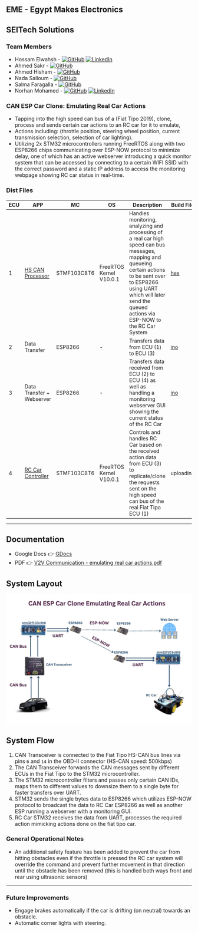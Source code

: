 ## EME - Egypt Makes Electronics
## SEITech Solutions

### Team Members
- Hossam Elwahsh - [![GitHub](https://img.shields.io/badge/github-%23121011.svg?style=flat&logo=github&logoColor=white)](https://github.com/HossamElwahsh) [![LinkedIn](https://img.shields.io/badge/linkedin-%230077B5.svg?style=flat&logo=linkedin&logoColor=white)](https://www.linkedin.com/in/hossam-elwahsh/)
- Ahmed Sakr - [![GitHub](https://img.shields.io/badge/github-%23121011.svg?style=flat&logo=github&logoColor=white)](https://github.com/Ahmeddsakrrr)
- Ahmed Hisham - [![GitHub](https://img.shields.io/badge/github-%23121011.svg?style=flat&logo=github&logoColor=white)](https://github.com/ahmedhish)
- Nada Salloum - [![GitHub](https://img.shields.io/badge/github-%23121011.svg?style=flat&logo=github&logoColor=white)](https://github.com/nadasalloum)
- Salma Faragalla - [![GitHub](https://img.shields.io/badge/github-%23121011.svg?style=flat&logo=github&logoColor=white)](https://github.com/SalmaFaragalla)
- Norhan Mohamed - [![GitHub](https://img.shields.io/badge/github-%23121011.svg?style=flat&logo=github&logoColor=white)](https://github.com/NorhanMohamwd) [![LinkedIn](https://img.shields.io/badge/linkedin-%230077B5.svg?style=flat&logo=linkedin&logoColor=white)](https://www.linkedin.com/in/norhan-mohamed-60b414213)

### CAN ESP Car Clone: Emulating Real Car Actions
- Tapping into the high speed can bus of a (Fiat Tipo 2019), clone, process and sends certain car actions to an RC car for it to emulate, 
- Actions including: (throttle position, steering wheel position, current transmission selection, selection of car lighting).
- Utilizing 2x STM32 microcontrollers running FreeRTOS along with two ESP8266 chips communicating over ESP-NOW protocol to minimize delay, one of which has an active webserver introducing a quick monitor system that can be accessed by connecting to a certain WIFI SSID with the correct password and a static IP address to access the monitoring webpage showing RC car status in real-time.

### Dist Files

| ECU | APP                                  | MC          | OS                      | Description                                                                                                                                                                                                                                  | Build File                                 |
|-----|--------------------------------------|-------------|-------------------------|----------------------------------------------------------------------------------------------------------------------------------------------------------------------------------------------------------------------------------------------|--------------------------------------------|
| 1   | [HS CAN Processor](/stm32_real_car)  | STMF103C8T6 | FreeRTOS Kernel V10.0.1 | Handles monitoring, analyzing and processing of a real car high speed can bus messages, mapping and queueing certain actions to be sent over to ESP8266 using UART which will later send the queued actions via ESP-NOW to the RC Car System | [hex](dist/hspd_can_processor.hex)         |
| 2   | Data Transfer                        | ESP8266     | -                       | Transfers data from ECU (1) to ECU (3)                                                                                                                                                                                                       | [ino](dist/sender.ino)                     |
| 3   | Data Transfer + Webserver            | ESP8266     | -                       | Transfers data received from ECU (2) to ECU (4) as well as handling a monitoring webserver GUI showing the current status of the RC Car                                                                                                      | [ino](dist/rc_receiver_plus_webserver.ino) |
| 4   | [RC Car Controller](/stm32_rc_car)   | STMF103C8T6 | FreeRTOS Kernel V10.0.1 | Controls and handles RC Car based on the received action data from ECU (3) to replicate/clone the requests sent on the high speed can bus of the real Fiat Tipo ECU (1)                                                                      | uploading                                  |


---
## Documentation
- Google Docs 👉 [GDocs](https://docs.google.com/document/d/1N5tMpMfzq1cyudIZ9OWSpMu_TuF-nQUE03dgVKXzXog/edit?usp=sharing)
- PDF 👉 [V2V Communication - emulating real car actions.pdf](dist/V2V%20Communication%20-%20emulating%20real%20car%20actions.pdf)

## System Layout
![system_layout](Assets/System_layout.jpg)

## System Flow
1. CAN Transceiver is connected to the Fiat Tipo HS-CAN bus lines via pins `6` and `14` in the OBD-II connector (HS-CAN speed: 500kbps)
2. The CAN Transceiver forwards the CAN messages sent by different ECUs in the Fiat Tipo to the STM32 microcontroller.
3. The STM32 microcontroller filters and passes only certain CAN IDs, maps them to different values to downsize them to a single byte for faster transfers over UART.
4. STM32 sends the single bytes data to ESP8266 which utilizes ESP-NOW protocol to broadcast the data to RC Car ESP8266 as well as another ESP running a webserver with a monitoring GUI.
5. RC Car STM32 receives the data from UART, processes the required action mimicking actions done on the fiat tipo car.

### General Operational Notes
- An additional safety feature has been added to prevent the car from hitting obstacles even if the throttle is pressed the RC car system will override the command and prevent further movement in that direction until the obstacle has been removed (this is handled both ways front and rear using ultrasonic sensors)

---

### Future Improvements
- Engage brakes automatically if the car is drifting (on neutral) towards an obstacle.
- Automatic corner lights with steering.

